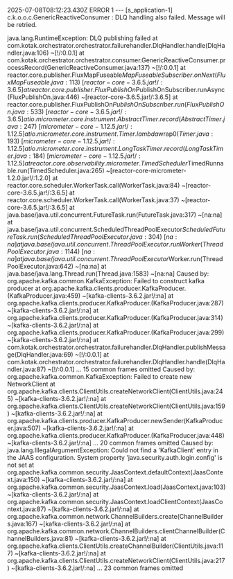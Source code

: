2025-07-08T08:12:23.430Z ERROR 1 --- [s_application-1] c.k.o.o.c.GenericReactiveConsumer        : DLQ handling also failed. Message will be retried.

java.lang.RuntimeException: DLQ publishing failed
        at com.kotak.orchestrator.orchestrator.failurehandler.DlqHandler.handle(DlqHandler.java:106) ~[!/:0.0.1]
        at com.kotak.orchestrator.orchestrator.consumer.GenericReactiveConsumer.processRecord(GenericReactiveConsumer.java:137) ~[!/:0.0.1]
        at reactor.core.publisher.FluxMapFuseable$MapFuseableSubscriber.onNext(FluxMapFuseable.java:113) ~[reactor-core-3.6.5.jar!/:3.6.5]
        at reactor.core.publisher.FluxPublishOn$PublishOnSubscriber.runAsync(FluxPublishOn.java:446) ~[reactor-core-3.6.5.jar!/:3.6.5]
        at reactor.core.publisher.FluxPublishOn$PublishOnSubscriber.run(FluxPublishOn.java:533) ~[reactor-core-3.6.5.jar!/:3.6.5]
        at io.micrometer.core.instrument.AbstractTimer.record(AbstractTimer.java:247) ~[micrometer-core-1.12.5.jar!/:1.12.5]
        at io.micrometer.core.instrument.Timer.lambda$wrap$0(Timer.java:193) ~[micrometer-core-1.12.5.jar!/:1.12.5]
        at io.micrometer.core.instrument.LongTaskTimer.record(LongTaskTimer.java:184) ~[micrometer-core-1.12.5.jar!/:1.12.5]
        at reactor.core.observability.micrometer.TimedScheduler$TimedRunnable.run(TimedScheduler.java:265) ~[reactor-core-micrometer-1.2.0.jar!/:1.2.0]
        at reactor.core.scheduler.WorkerTask.call(WorkerTask.java:84) ~[reactor-core-3.6.5.jar!/:3.6.5]
        at reactor.core.scheduler.WorkerTask.call(WorkerTask.java:37) ~[reactor-core-3.6.5.jar!/:3.6.5]
        at java.base/java.util.concurrent.FutureTask.run(FutureTask.java:317) ~[na:na]
        at java.base/java.util.concurrent.ScheduledThreadPoolExecutor$ScheduledFutureTask.run(ScheduledThreadPoolExecutor.java:304) ~[na:na]
        at java.base/java.util.concurrent.ThreadPoolExecutor.runWorker(ThreadPoolExecutor.java:1144) ~[na:na]
        at java.base/java.util.concurrent.ThreadPoolExecutor$Worker.run(ThreadPoolExecutor.java:642) ~[na:na]
        at java.base/java.lang.Thread.run(Thread.java:1583) ~[na:na]
Caused by: org.apache.kafka.common.KafkaException: Failed to construct kafka producer
        at org.apache.kafka.clients.producer.KafkaProducer.<init>(KafkaProducer.java:459) ~[kafka-clients-3.6.2.jar!/:na]
        at org.apache.kafka.clients.producer.KafkaProducer.<init>(KafkaProducer.java:287) ~[kafka-clients-3.6.2.jar!/:na]
        at org.apache.kafka.clients.producer.KafkaProducer.<init>(KafkaProducer.java:314) ~[kafka-clients-3.6.2.jar!/:na]
        at org.apache.kafka.clients.producer.KafkaProducer.<init>(KafkaProducer.java:299) ~[kafka-clients-3.6.2.jar!/:na]
        at com.kotak.orchestrator.orchestrator.failurehandler.DlqHandler.publishMessage(DlqHandler.java:69) ~[!/:0.0.1]
        at com.kotak.orchestrator.orchestrator.failurehandler.DlqHandler.handle(DlqHandler.java:87) ~[!/:0.0.1]
        ... 15 common frames omitted
Caused by: org.apache.kafka.common.KafkaException: Failed to create new NetworkClient
        at org.apache.kafka.clients.ClientUtils.createNetworkClient(ClientUtils.java:245) ~[kafka-clients-3.6.2.jar!/:na]
        at org.apache.kafka.clients.ClientUtils.createNetworkClient(ClientUtils.java:159) ~[kafka-clients-3.6.2.jar!/:na]
        at org.apache.kafka.clients.producer.KafkaProducer.newSender(KafkaProducer.java:507) ~[kafka-clients-3.6.2.jar!/:na]
        at org.apache.kafka.clients.producer.KafkaProducer.<init>(KafkaProducer.java:448) ~[kafka-clients-3.6.2.jar!/:na]
        ... 20 common frames omitted
Caused by: java.lang.IllegalArgumentException: Could not find a 'KafkaClient' entry in the JAAS configuration. System property 'java.security.auth.login.config' is not set
        at org.apache.kafka.common.security.JaasContext.defaultContext(JaasContext.java:150) ~[kafka-clients-3.6.2.jar!/:na]
        at org.apache.kafka.common.security.JaasContext.load(JaasContext.java:103) ~[kafka-clients-3.6.2.jar!/:na]
        at org.apache.kafka.common.security.JaasContext.loadClientContext(JaasContext.java:87) ~[kafka-clients-3.6.2.jar!/:na]
        at org.apache.kafka.common.network.ChannelBuilders.create(ChannelBuilders.java:167) ~[kafka-clients-3.6.2.jar!/:na]
        at org.apache.kafka.common.network.ChannelBuilders.clientChannelBuilder(ChannelBuilders.java:81) ~[kafka-clients-3.6.2.jar!/:na]
        at org.apache.kafka.clients.ClientUtils.createChannelBuilder(ClientUtils.java:117) ~[kafka-clients-3.6.2.jar!/:na]
        at org.apache.kafka.clients.ClientUtils.createNetworkClient(ClientUtils.java:217) ~[kafka-clients-3.6.2.jar!/:na]
        ... 23 common frames omitted
